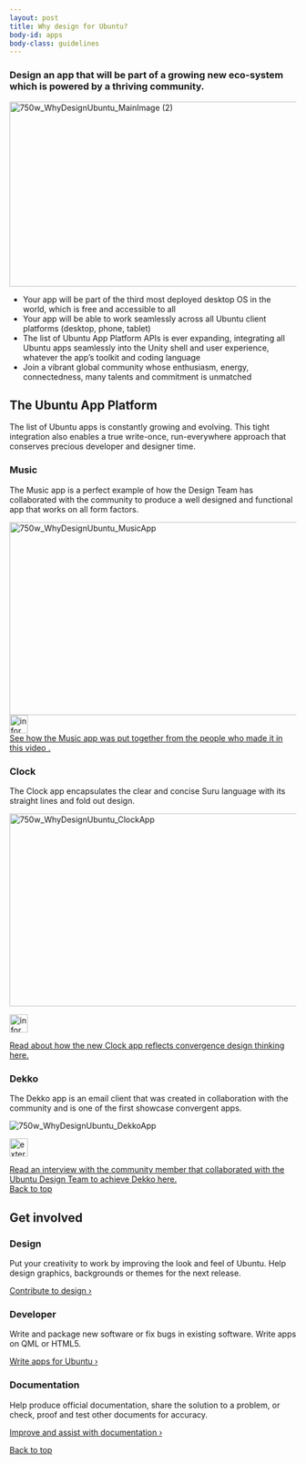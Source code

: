 ```yaml
---
layout: post
title: Why design for Ubuntu?
body-id: apps
body-class: guidelines
---
```




<div id="loop-guidelines" class="col-10">
  <section class="row no-padding-top no-padding-right no-padding-left">
  <div class="col-10">
  <h3>Design an app that will be part of a growing new eco-system which is powered by a thriving community.</h3>
  <p>
  <img class="alignnone size-full" src="{{ site.assets_path }}bea0942d-750w_WhyDesignUbuntu_MainImage-2.png" alt="750w_WhyDesignUbuntu_MainImage (2)" width="750" height="325">
</p>
</div>
  <div class="col-10">
  <ul class="list-ubuntu">
  <li>Your app will be part of the third most deployed desktop OS in the world, which is free and accessible to all</li>
  <li>Your app will be able to work seamlessly across all Ubuntu client platforms (desktop, phone, tablet)</li>
  <li>The list of Ubuntu App Platform APIs is ever expanding, integrating all Ubuntu apps seamlessly into the Unity shell and user experience, whatever the app&#8217;s toolkit and coding language</li>
  <li>Join a vibrant global community whose enthusiasm, energy, connectedness, many talents and commitment is unmatched</li>
</ul>
</div>
</section>
  <section class="row no-padding-right no-padding-left">
  <div class="col-10">
  <h2>The Ubuntu App Platform</h2>
  <p>The list of Ubuntu apps is constantly growing and evolving. This tight integration also enables a true write-once, run-everywhere approach that conserves precious developer and designer time.</p>
</div>
  <div class="col-10">
  <h3>Music</h3>
  <p>The Music app is a perfect example of how the Design Team has collaborated with the community to produce a well designed and functional app that works on all form factors.</p>
</div>
  <div class="col-10">
  <div class="col-10 image-container">
  <img src="{{ site.assets_path }}2a25c03f-750w_WhyDesignUbuntu_MusicApp.png" alt="750w_WhyDesignUbuntu_MusicApp" width="655" height="339">
</div>
</div>
  <div class="col-10 box-grey vertical-align vertical-align--image-left">
  <img class="vertical-align__image" src="{{ site.assets_path }}75f60d24-link_external.png" alt="information-link" width="32" height="32">
  <div class="vertical-align__content">
  <a href="https://www.youtube.com/watch?v=2iSgIFD4UvI">See how the Music app was put together from the people who made it in this video
.</a>
</div>
</div>
  <div class="col-10">
  <h3>Clock</h3>
  <p>The Clock app encapsulates the clear and concise Suru language with its straight lines and fold out design.</p>
</div>
  <div class="col-10">
  <div class="col-10 image-container">
  <img src="{{ site.assets_path }}68b5c809-750w_WhyDesignUbuntu_ClockApp.png" alt="750w_WhyDesignUbuntu_ClockApp" width="655" height="339">
</div>
</div>
  <div class="col-10 box-grey vertical-align vertical-align--image-left">
  <p><img class="vertical-align__image" src="{{ site.assets_path }}75f60d24-link_external.png" alt="information-link" width="32" height="32"></p>
  <div class="vertical-align__content">
  <a href="https://design.canonical.com/2016/01/ubuntu-clock-refresh/">Read about how the new Clock app reflects convergence design thinking here.</a>
</div>
</div>
  <div class="col-10">
  <h3>Dekko</h3>
  <p>The Dekko app is an email client that was created in collaboration with the community and is one of the first showcase convergent apps.</p>
</div>
  <div class="col-10 image-container">
  <img src="{{ site.assets_path }}ba27a71d-750w_WhyDesignUbuntu_DekkoApp.png" alt="750w_WhyDesignUbuntu_DekkoApp">
</div>
  <div class="col-10 box-grey vertical-align vertical-align--image-left">
  <p><img class="vertical-align__image" src="{{ site.assets_path }}75f60d24-link_external.png" alt="external-link" width="32" height="32"></p>
  <div class="vertical-align__content">
  <a href="https://design.canonical.com/2015/10/community-interview-dan-chapman/">Read an interview with the community member that collaborated with the Ubuntu Design Team to achieve Dekko here.</a>
</div>
</div>
</section>
  <section class="row no-padding-right no-padding-left">
  <div class="link-top not-for-small">
  <a href="#">Back to top</a>
</div>
  <div class="col-10">
  <h2 id="get-involved">Get involved</h2>
</div>
  <div class="col-10">
  <h3>Design</h3>
  <p>Put your creativity to work by improving the look and feel of Ubuntu. Help design graphics, backgrounds or themes for the next release.</p>
  <p>
  <a href="http://community.ubuntu.com/contribute/design/">Contribute to design&nbsp;&rsaquo;</a>
</p>
</div>
  <div class="col-10">
  <h3>Developer</h3>
  <p>Write and package new software or fix bugs in existing software. Write apps on QML or HTML5.</p>
  <p>
  <a href="http://community.ubuntu.com/contribute/developers/">Write apps for Ubuntu&nbsp;&rsaquo;</a>
</p>
</div>
  <div class="col-10">
  <h3>Documentation</h3>
  <p>Help produce official documentation, share the solution to a problem, or check, proof and test other documents for accuracy.</p>
  <p>
  <a href="http://community.ubuntu.com/contribute/documentation/">Improve and assist with documentation&nbsp;&rsaquo;</a>
</p>
</div>
</section>
  <section class="row no-padding-right no-padding-left no-border">
  <div class="link-top not-for-small">
  <a href="#">Back to top</a>
</div>
</section>
</div>
